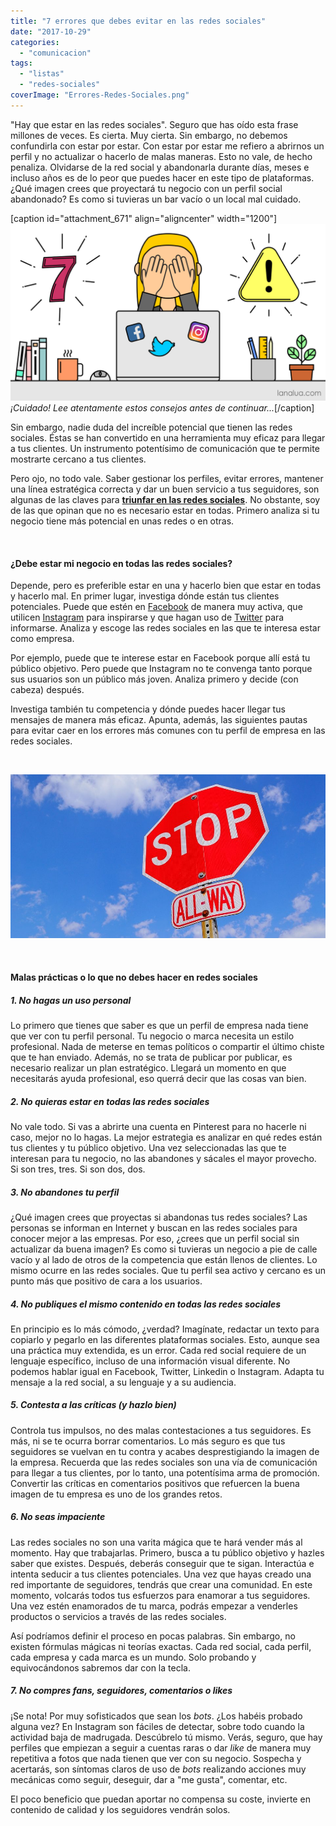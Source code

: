 ```yaml
---
title: "7 errores que debes evitar en las redes sociales"
date: "2017-10-29"
categories: 
  - "comunicacion"
tags: 
  - "listas"
  - "redes-sociales"
coverImage: "Errores-Redes-Sociales.png"
---
```


"Hay que estar en las redes sociales". Seguro que has oído esta frase millones de veces. Es cierta. Muy cierta. Sin embargo, no debemos confundirla con estar por estar. Con estar por estar me refiero a abrirnos un perfil y no actualizar o hacerlo de malas maneras. Esto no vale, de hecho penaliza. Olvidarse de la red social y abandonarla durante días, meses e incluso años es de lo peor que puedes hacer en este tipo de plataformas. ¿Qué imagen crees que proyectará tu negocio con un perfil social abandonado? Es como si tuvieras un bar vacío o un local mal cuidado.

\[caption id="attachment\_671" align="aligncenter" width="1200"\]![7 errores en redes sociales](images/Errores-Redes-Sociales.png) _¡Cuidado! Lee atentamente estos consejos antes de continuar..._\[/caption\]

Sin embargo, nadie duda del increíble potencial que tienen las redes sociales. Éstas se han convertido en una herramienta muy eficaz para llegar a tus clientes. Un instrumento potentísimo de comunicación que te permite mostrarte cercano a tus clientes.

Pero ojo, no todo vale. Saber gestionar los perfiles, evitar errores, mantener una línea estratégica correcta y dar un buen servicio a tus seguidores, son algunas de las claves para **[triunfar en las redes sociales](https://lanalua.com/blog/como-conseguir-seguidores-en-instagram)**. No obstante, soy de las que opinan que no es necesario estar en todas. Primero analiza si tu negocio tiene más potencial en unas redes o en otras.

 

#### ¿Debe estar mi negocio en todas las redes sociales?

Depende, pero es preferible estar en una y hacerlo bien que estar en todas y hacerlo mal. En primer lugar, investiga dónde están tus clientes potenciales. Puede que estén en [Facebook](https://www.facebook.com/lanalua.es) de manera muy activa, que utilicen [Instagram](https://www.instagram.com/lanalua_es/) para inspirarse y que hagan uso de [Twitter](https://twitter.com/lanalua_es) para informarse. Analiza y escoge las redes sociales en las que te interesa estar como empresa.

Por ejemplo, puede que te interese estar en Facebook porque allí está tu público objetivo. Pero puede que Instagram no te convenga tanto porque sus usuarios son un público más joven. Analiza primero y decide (con cabeza) después.

Investiga también tu competencia y dónde puedes hacer llegar tus mensajes de manera más eficaz. Apunta, además, las siguientes pautas para evitar caer en los errores más comunes con tu perfil de empresa en las redes sociales.

 

![No digas - Errores en redes sociales](images/stop-sign-1174658_960_720-e1509299481705.jpg)

 

#### Malas prácticas o lo que no debes hacer en redes sociales

##### **1\. No hagas un uso personal**

Lo primero que tienes que saber es que un perfil de empresa nada tiene que ver con tu perfil personal. Tu negocio o marca necesita un estilo profesional. Nada de meterse en temas políticos o compartir el último chiste que te han enviado. Además, no se trata de publicar por publicar, es necesario realizar un plan estratégico. Llegará un momento en que necesitarás ayuda profesional, eso querrá decir que las cosas van bien.

##### **2\. No quieras estar en todas las redes sociales** 

No vale todo. Si vas a abrirte una cuenta en Pinterest para no hacerle ni caso, mejor no lo hagas. La mejor estrategia es analizar en qué redes están tus clientes y tu público objetivo. Una vez seleccionadas las que te interesan para tu negocio, no las abandones y sácales el mayor provecho. Si son tres, tres. Si son dos, dos.

##### **3\. No abandones tu perfil**

¿Qué imagen crees que proyectas si abandonas tus redes sociales? Las personas se informan en Internet y buscan en las redes sociales para conocer mejor a las empresas. Por eso, ¿crees que un perfil social sin actualizar da buena imagen? Es como si tuvieras un negocio a pie de calle vacío y al lado de otros de la competencia que están llenos de clientes. Lo mismo ocurre en las redes sociales. Que tu perfil sea activo y cercano es un punto más que positivo de cara a los usuarios.

##### **4\. No publiques el mismo contenido en todas las redes sociales**

En principio es lo más cómodo, ¿verdad? Imagínate, redactar un texto para copiarlo y pegarlo en las diferentes plataformas sociales. Esto, aunque sea una práctica muy extendida, es un error. Cada red social requiere de un lenguaje específico, incluso de una información visual diferente. No podemos hablar igual en Facebook, Twitter, Linkedin o Instagram. Adapta tu mensaje a la red social, a su lenguaje y a su audiencia.

##### **5\. Contesta a las críticas (y hazlo bien)**

Controla tus impulsos, no des malas contestaciones a tus seguidores. Es más, ni se te ocurra borrar comentarios. Lo más seguro es que tus seguidores se vuelvan en tu contra y acabes desprestigiando la imagen de la empresa. Recuerda que las redes sociales son una vía de comunicación para llegar a tus clientes, por lo tanto, una potentísima arma de promoción. Convertir las críticas en comentarios positivos que refuercen la buena imagen de tu empresa es uno de los grandes retos.

##### **6\. No seas impaciente**

Las redes sociales no son una varita mágica que te hará vender más al momento. Hay que trabajarlas. Primero, busca a tu público objetivo y hazles saber que existes. Después, deberás conseguir que te sigan. Interactúa e intenta seducir a tus clientes potenciales. Una vez que hayas creado una red importante de seguidores, tendrás que crear una comunidad. En este momento, volcarás todos tus esfuerzos para enamorar a tus seguidores. Una vez estén enamorados de tu marca, podrás empezar a venderles productos o servicios a través de las redes sociales.

Así podríamos definir el proceso en pocas palabras. Sin embargo, no existen fórmulas mágicas ni teorías exactas. Cada red social, cada perfil, cada empresa y cada marca es un mundo. Solo probando y equivocándonos sabremos dar con la tecla.

##### **7\. No compres fans, seguidores, comentarios o _likes_**

¡Se nota! Por muy sofisticados que sean los _bots_. ¿Los habéis probado alguna vez? En Instagram son fáciles de detectar, sobre todo cuando la actividad baja de madrugada. Descúbrelo tú mismo. Verás, seguro, que hay perfiles que empiezan a seguir a cuentas raras o dar _like_ de manera muy repetitiva a fotos que nada tienen que ver con su negocio. Sospecha y acertarás, son síntomas claros de uso de _bots_ realizando acciones muy mecánicas como seguir, deseguir, dar a "me gusta", comentar, etc.

El poco beneficio que puedan aportar no compensa su coste, invierte en contenido de calidad y los seguidores vendrán solos.
